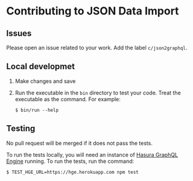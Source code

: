 # Contributing to JSON Data Import

## Issues

Please open an issue related to your work. Add the label `c/json2graphql`.

## Local developmet

1. Make changes and save
2. Run the executable in the `bin` directory to test your code. Treat the executable as the command. For example:

   ```
   $ bin/run --help
   ```

## Testing

No pull request will be merged if it does not pass the tests.

To run the tests locally, you will need an instance of [Hasura GraphQL Engine](https://github.com/hasura/graphql-engine) running. To run the tests, run the command:

```
$ TEST_HGE_URL=https://hge.herokuapp.com npm test
```
